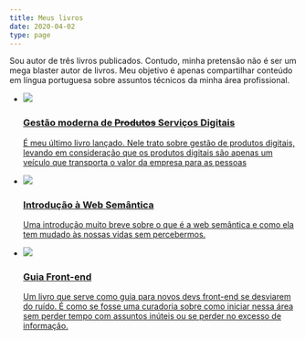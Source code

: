 ```yaml
---
title: Meus livros
date: 2020-04-02
type: page
---
```


Sou autor de três livros publicados. Contudo, minha pretensão não é ser um mega blaster autor de livros. Meu objetivo é apenas compartilhar conteúdo em língua portuguesa sobre assuntos técnicos da minha área profissional.

<ul class="eis-books-list">
  <li>
    <a href="https://gestaomodernaprodutosdigitais.com/?utm_source=blog_diegoeis&utm_medium=page_books&utm_campaign=livros_diegoeis" data-clicked="my-books-gestaomoderna">
      <img src="/images/book.jpg">
      <h3>Gestão moderna de <del>Produtos</del> Serviços Digitais</h3>
      <p>É meu último livro lançado. Nele trato sobre gestão de produtos digitais, levando em consideração que os produtos digitais são apenas um veículo que transporta o valor da empresa para as pessoas</p>
    </a>
  </li>
  <li>
    <a href="https://www.casadocodigo.com.br/products/livro-web-semantica?utm_source=blog_diegoeis&utm_medium=page_books&utm_campaign=livros_diegoeis" data-clicked="my-books-websemantica">
     <img src="/images/livro-introducao-semantica.jpg">
     <h3>Introdução à Web Semântica</h3>
     <p>Uma introdução muito breve sobre o que é a web semântica e como ela tem mudado às nossas vidas sem percebermos. </p>
   </a>
 </li>
 <li>
  <a href="https://www.casadocodigo.com.br/products/livro-guia-frontend?utm_source=blog_diegoeis&utm_medium=page_books&utm_campaign=livros_diegoeis" data-clicked="my-books-frontend">
    <img src="/images/guia-frontend-featured_large.png">
    <h3>Guia Front-end</h3>
    <p>Um livro que serve como guia para novos devs front-end se desviarem do ruído. É como se fosse uma curadoria sobre como iniciar nessa área sem perder tempo com assuntos inúteis ou se perder no excesso de informação.</p>
  </a>
</li>
</ul>